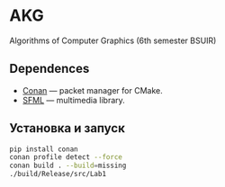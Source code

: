 # AKG
Algorithms of Computer Graphics (6th semester BSUIR)

## Dependences

- [Conan](https://conan.io/) — packet manager for CMake.
- [SFML](https://www.sfml-dev.org/) — multimedia library.

## Установка и запуск

   ```bash
   pip install conan
   conan profile detect --force
   conan build . --build=missing
   ./build/Release/src/Lab1
   ```
